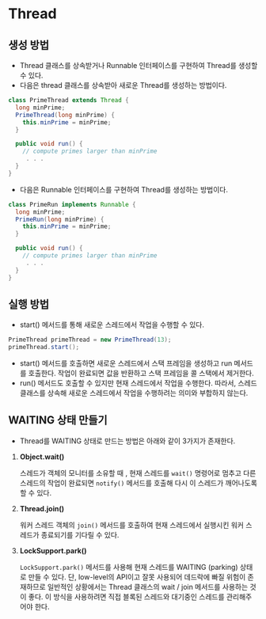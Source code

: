 # Thread

## 생성 방법

* Thread 클래스를 상속받거나 Runnable 인터페이스를 구현하여 Thread를 생성할 수 있다.
* 다음은 thread 클래스를 상속받아 새로운 Thread를 생성하는 방법이다.

```java
class PrimeThread extends Thread {
  long minPrime;
  PrimeThread(long minPrime) {
    this.minPrime = minPrime;
  }

  public void run() {
    // compute primes larger than minPrime
     . . .
  }
}
```

* 다음은 Runnable 인터페이스를 구현하여 Thread를 생성하는 방법이다.

```java
class PrimeRun implements Runnable {
  long minPrime;
  PrimeRun(long minPrime) {
    this.minPrime = minPrime;
  }

  public void run() {
    // compute primes larger than minPrime
     . . .
  }
}
```

## 실행 방법

* start() 메서드를 통해 새로운 스레드에서 작업을 수행할 수 있다.

```java
PrimeThread primeThread = new PrimeThread(13);
primeThread.start();
```

* start() 메서드를 호출하면 새로운 스레드에서 스택 프레임을 생성하고 run 메서드를 호출한다. 작업이 완료되면 값을 반환하고 스택 프레임을 콜 스택에서 제거한다.
* run() 메서드도 호출할 수 있지만 현재 스레드에서 작업을 수행한다. 따라서, 스레드 클래스를 상속해 새로운 스레드에서 작업을 수행하려는 의미와 부합하지 않는다.

## WAITING 상태 만들기

* Thread를 WAITING 상태로 만드는 방법은 아래와 같이 3가지가 존재한다.

1.  **Object.wait()**

    스레드가 객체의 모니터를 소유할 때 , 현재 스레드를 `wait()` 명령어로 멈추고 다른 스레드의 작업이 완료되면 `notify()` 메서드를 호출해 다시 이 스레드가 깨어나도록 할 수 있다.
2.  **Thread.join()**

    워커 스레드 객체의 `join()` 메서드를 호출하여 현재 스레드에서 실행시킨 워커 스레드가 종료되기를 기다릴 수 있다.
3.  **LockSupport.park()**

    `LockSupport.park()` 메서드를 사용해 현재 스레드를 WAITING (parking) 상태로 만들 수 있다. 단, low-level의 API이고 잘못 사용되어 데드락에 빠질 위험이 존재하므로 일반적인 상황에서는 Thread 클래스의 wait / join 메서드를 사용하는 것이 좋다. 이 방식을 사용하려면 직접 블록된 스레드와 대기중인 스레드를 관리해주어야 한다.


